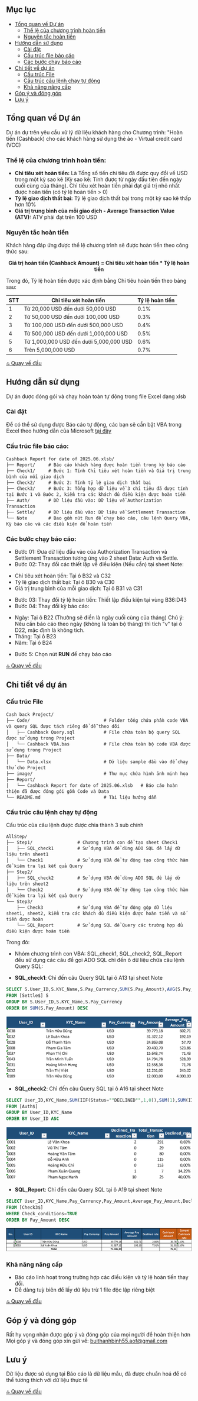 ## Mục lục

- [Tổng quan về Dự án](#Tổng-quan-về-Dự-án)
  - [Thể lệ của chương trình hoàn tiền](#thể-lệ-của-chương-trình-hoàn-tiền)
  - [Nguyên tắc hoàn tiền](#nguyên-tắc-hoàn-tiền)
- [Hướng dẫn sử dụng](#Hướng-dẫn-sử-dụng)
  - [Cài đặt](#Cài-đặt)
  - [Cấu trúc file báo cáo](#Cấu-trúc-file-báo-cáo)
  - [Các bước chạy báo cáo](#Các-bước-chạy-báo-cáo)
- [Chi tiết về dự án](#Chi-tiết-về-dự-án)
  - [Cấu trúc File](#Cấu-trúc-File)
  - [Cấu trúc câu lệnh chạy tự động](#Cấu-trúc-câu-lệnh-chạy-tự-động)
  - [Khả năng nâng cấp](#Khả-năng-nâng-cấp)
- [Góp ý và đóng góp](#Góp-ý-và-đóng-góp) 
- [Lưu ý](#Lưu-ý)

## Tổng quan về Dự án
Dự án dự trên yêu cầu xử lý dữ liệu khách hàng cho Chương trình:  "Hoàn tiền (Cashback) cho các khách hàng sử dụng thẻ ảo - Virtual credit card (VCC) 
### Thể lệ của chương trình hoàn tiền:
- **Chỉ tiêu xét hoàn tiền:** Là Tổng số tiền chi tiêu đã được quy đổi về USD trong một kỳ sao kê (Kỳ sao kê: Tính được từ ngày đầu tiên đến ngày cuối cùng của tháng). Chỉ tiêu xét hoàn tiền phải đạt giá trị nhỏ nhất được hoàn tiền (có tỷ lệ hoàn tiền > 0)
- **Tỷ lệ giao dịch thất bại:** Tỷ lệ giao dịch thất bại trong một kỳ sao kê thấp hơn 10%
- **Giá trị trung bình của mỗi giao dịch - Average Transaction Value (ATV):** ATV phải đạt trên 100 USD
### Nguyên tắc hoàn tiền 
Khách hàng đáp ứng được thể lệ chương trình sẽ được hoàn tiền theo công thức sau:
<p align="center">
<b>Giá trị hoàn tiền (Cashback Amount) = Chỉ tiêu xét hoàn tiền * Tỷ lệ hoàn tiền</b>
</p>
Trong đó, Tỷ lệ hoàn tiền được xác định bằng Chỉ tiêu hoàn tiền theo bảng sau: <br>

| STT  | Chỉ tiêu xét hoàn tiền                                       | Tỷ lệ hoàn tiền |
|------|--------------------------------------------------------------|-----------------|
| 1    | Từ 20,000 USD đến dưới 50,000 USD                            | 0.1%            |
| 2    | Từ 50,000 USD đến dưới 100,000 USD                           | 0.3%            |
| 3    | Từ 100,000 USD đến dưới 500,000 USD                          | 0.4%            |
| 4    | Từ 500,000 USD đến dưới 1,000,000 USD                        | 0.5%            |
| 5    | Từ 1,000,000 USD đến dưới 5,000,000 USD                      | 0.6%            |
| 6    | Trên 5,000,000 USD                                           | 0.7%            |

[🔝 Quay về đầu](#mục-lục)

## Hướng dẫn sử dụng
Dự án được đóng gói và chạy hoàn toàn tự động trong file Excel dạng xlsb

### Cài đặt
Để có thể sử dụng được Báo cáo tự động, các bạn sẽ cần bật VBA trong Excel theo hướng dẫn của Microsoft [tại đây](https://support.microsoft.com/en-us/office/enable-or-disable-macros-in-microsoft-365-files-12b036fd-d140-4e74-b45e-16fed1a7e5c6)

### Cấu trúc file báo cáo:
```
Cashback Report for date of 2025.06.xlsb/
├── Report/     # Báo cáo khách hàng được hoàn tiền trong kỳ báo cáo
├── Check1/     # Bước 1: Tính Chỉ tiêu xét hoàn tiền và Giá trị trung bình của mỗi giao dịch
├── Check2/     # Bước 2: Tính tỷ lệ giao dịch thất bại
├── Check3/     # Bước 3: Tổng hợp dữ liệu về 3 chỉ tiêu đã được tính tại Bước 1 và Bước 2, kiểm tra các khách đủ điều kiện được hoàn tiền
├── Auth/       # Dữ liệu đầu vào: Dữ liệu về Authorization Transaction
├── Settle/     # Dữ liệu đầu vào: Dữ liệu về Settlement Transaction
└── Note        # Bao gồm nút Run để chạy báo cáo, câu lệnh Query VBA, Kỳ báo cáo và các điều kiện để hoàn tiền
```
### Các bước chạy báo cáo:
- Bước 01: Đưa dữ liệu đầu vào của Authorization Transaction và Settlement Transaction tương ứng vào 2 sheet Data: Auth và Settle.
- Bước 02: Thay đổi các thiết lập về điều kiện (Nếu cần) tại sheet Note:
+ Chỉ tiêu xét hoàn tiền: Tại ô B32 và C32
+ Tỷ lệ giao dịch thất bại: Tại ô B30 và C30
+ Giá trị trung bình của mỗi giao dịch: Tại ô B31 và C31
- Bước 03: Thay đổi tỷ lệ hoàn tiền: Thiết lập điều kiện tại vùng B36:D43
- Bước 04: Thay đổi kỳ báo cáo:
+ Ngày: Tại ô B22 (Thường sẽ điền là ngày cuối cùng của tháng)
Chú ý: Nếu cần báo cáo theo ngày (không là toàn bộ tháng) thì tích "v" tại ô D22, mặc định là không tích.
+ Tháng: Tại ô B23
+ Năm: Tại ô B24
- Bước 5: Chọn nút **RUN** để chạy báo cáo

[🔝 Quay về đầu](#mục-lục)

## Chi tiết về dự án
### Cấu trúc File
```
Cash back Project/
├── Code/                            # Folder tổng chứa phần code VBA và query SQL được tách riêng để dễ theo dõi
│   ├── Cashback Query.sql           # File chứa toàn bộ query SQL được sử dụng trong Project
│   └── Cashback VBA.bas             # File chứa toàn bộ code VBA được sử dụng trong Project
├── Data/
│   └── Data.xlsx                    # Dữ liệu sample đầu vào để chạy thử cho Project
├── image/                           # Thư mục chứa hình ảnh minh họa
├── Report/
│   └── Cashback Report for date of 2025.06.xlsb   # Báo cáo hoàn thiện đã được đóng gói gồm Code và Data
└── README.md                        # Tài liệu hướng dẫn
```

### Cấu trúc câu lệnh chạy tự động
Cấu trúc của câu lệnh được được chia thành 3 sub chính
```
AllStep/
├── Step1/                 # Chương trình con để tạo sheet Check1
│   ├── SQL_check1         # Sử dụng VBA để dùng ADO SQL đê lấy dữ liệu trên sheet1
│   └── Check1             # Sử dụng VBA để tự động tạo công thức hàm để kiêm tra lại kết quả Query
├── Step2/
│   ├── SQL_check2         # Sử dụng VBA để dùng ADO SQL đê lấy dữ liệu trên sheet2
│   └── Check2             # Sử dụng VBA để tự động tạo công thức hàm để kiêm tra lại kết quả Query
└── Step3/
    ├── Check3             # Sử dụng VBA để tự động gộp dữ liệu sheet1, sheet2, kiểm tra các khách đủ điều kiện được hoàn tiền và số tiền được hoàn
    └── SQL_Report         # Sử dụng SQL để Query các trường hợp đủ điều kiện được hoàn tiền
```

Trong đó:
- Nhóm chương trình con VBA: SQL_check1, SQL_check2, SQL_Report đều sử dụng các câu để gọi ADO SQL chỉ đến ô dữ liệu chứa câu lệnh Query SQL:
+ **SQL_check1**: Chỉ đến câu Query SQL tại ô A13 tại sheet Note
```sql
SELECT S.User_ID,S.KYC_Name,S.Pay_Currency,SUM(S.Pay_Amount),AVG(S.Pay_Amount) 
FROM [Settle$] S 
GROUP BY S.User_ID,S.KYC_Name,S.Pay_Currency  
ORDER BY SUM(S.Pay_Amount) DESC										
```
![1754233743111](image/README/1754233743111.png)

+ **SQL_check2**: Chỉ đến câu Query SQL tại ô A16 tại sheet Note
```sql
SELECT User_ID,KYC_Name,SUM(IIF(Status=""DECLINED"",1,0)),SUM(1),SUM(IIF(Status=""DECLINED"",1,0))/SUM(1)
FROM [Auth$] 
GROUP BY User_ID,KYC_Name 
ORDER BY User_ID ASC										
```
![1754233789013](image/README/1754233789013.png)

+ **SQL_Report**: Chỉ đến câu Query SQL tại ô A19 tại sheet Note
```sql
SELECT User_ID,KYC_Name,Pay_Currency,Pay_Amount,Average_Pay_Amount,Declined_rate,Cash_back_Amount,Current_Cash_back_rate 
FROM [Check3$] 
WHERE Check_conditions=TRUE 
ORDER BY Pay_Amount DESC										
```
![1754233882244](image/README/1754233882244.png)


### Khả năng nâng cấp
- Báo cáo linh hoạt trong trường hợp các điều kiện và tỷ lệ hoàn tiền thay đổi.
- Dễ dàng tuỳ biên để lấy dữ liệu trừ 1 file độc lập riêng biệt

[🔝 Quay về đầu](#mục-lục)

## Góp ý và đóng góp
Rất hy vọng nhận được góp ý và đóng góp của mọi người để hoàn thiện hơn
Mọi góp ý và đóng góp xin gửi về: buithanhbinh55.aof@gmail.com

## Lưu ý
Dữ liệu được sử dụng tại Báo cáo là dữ liệu mẫu, đã được chuẩn hoá để có thể tương thích với dữ liệu thực tế

[🔝 Quay về đầu](#mục-lục)